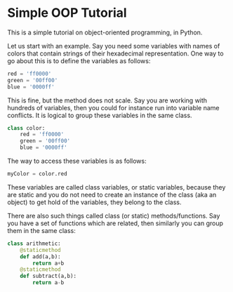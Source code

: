 # Simple OOP Tutorial
This is a simple tutorial on object-oriented programming, in Python.

Let us start with an example. Say you need some variables with names of colors that contain strings of their hexadecimal representation. One way to go about this is to define the variables as follows:
```python
red = 'ff0000'
green = '00ff00'
blue = '0000ff'
```
This is fine, but the method does not scale. Say you are working with hundreds of variables, then you could for instance run into variable name conflicts. It is logical to group these variables in the same class.
```python
class color:
    red = 'ff0000'
    green = '00ff00'
    blue = '0000ff'
```
The way to access these variables is as follows:
```python
myColor = color.red
```
These variables are called class variables, or static variables, because they are static and you do not need to create an instance of the class (aka an object) to get hold of the variables, they belong to the class.

There are also such things called class (or static) methods/functions. Say you have a set of functions which are related, then similarly you can group them in the same class:
```python
class arithmetic:
    @staticmethod
    def add(a,b):
        return a+b
    @staticmethod
    def subtract(a,b):
        return a-b
```
